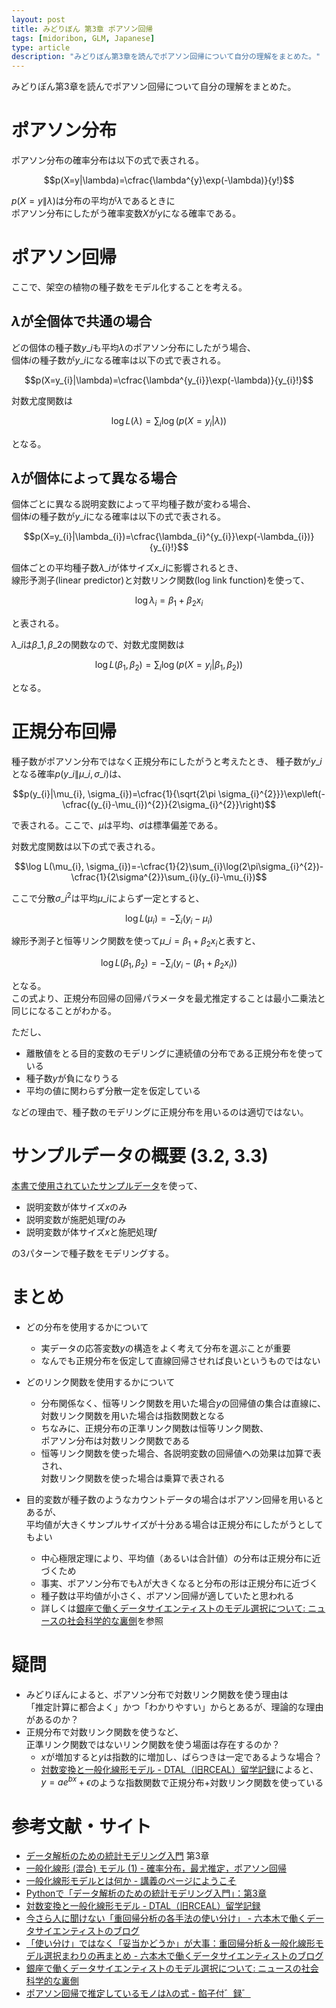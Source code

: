 ```yaml
---
layout: post
title: みどりぼん 第3章 ポアソン回帰
tags: [midoribon, GLM, Japanese]
type: article
description: "みどりぼん第3章を読んでポアソン回帰について自分の理解をまとめた。"
---
```


みどりぼん第3章を読んでポアソン回帰について自分の理解をまとめた。

<!-- more -->

# ポアソン分布

ポアソン分布の確率分布は以下の式で表される。

$$p(X=y|\lambda)=\cfrac{\lambda^{y}\exp(-\lambda)}{y!}$$

$p(X=y\|\lambda)$は分布の平均が$\lambda$であるときに  
ポアソン分布にしたがう確率変数$X$が$y$になる確率である。

# ポアソン回帰

ここで、架空の植物の種子数をモデル化することを考える。

## $\lambda$が全個体で共通の場合

どの個体の種子数$y\_{i}$も平均$\lambda$のポアソン分布にしたがう場合、  
個体$i$の種子数が$y\_{i}$になる確率は以下の式で表される。

$$p(X=y_{i}|\lambda)=\cfrac{\lambda^{y_{i}}\exp(-\lambda)}{y_{i}!}$$

対数尤度関数は

$$\log L(\lambda)=\sum_{i}\log(p(X=y_{i}|\lambda))$$

となる。


## $\lambda$が個体によって異なる場合

個体ごとに異なる説明変数によって平均種子数が変わる場合、  
個体$i$の種子数が$y\_{i}$になる確率は以下の式で表される。

$$p(X=y_{i}|\lambda_{i})=\cfrac{\lambda_{i}^{y_{i}}\exp(-\lambda_{i})}{y_{i}!}$$

個体ごとの平均種子数$\lambda\_{i}$が体サイズ$x\_{i}$に影響されるとき、  
線形予測子(linear predictor)と対数リンク関数(log link function)を使って、  

$$\log \lambda_{i} = \beta_{1}+\beta_{2}x_{i}$$

と表される。  

$\lambda\_{i}$は$\beta\_{1}, \beta\_{2}$の関数なので、対数尤度関数は

$$\log L(\beta_{1},\beta_{2})=\sum_{i}\log(p(X=y_{i}|\beta_{1},\beta_{2}))$$

となる。

# 正規分布回帰

種子数がポアソン分布ではなく正規分布にしたがうと考えたとき、
種子数が$y\_{i}$となる確率$p(y\_{i}\|\mu\_{i}, \sigma\_{i})$は、

$$p(y_{i}|\mu_{i}, \sigma_{i})=\cfrac{1}{\sqrt{2\pi \sigma_{i}^{2}}}\exp\left(-\cfrac{(y_{i}-\mu_{i})^{2}}{2\sigma_{i}^{2}}\right)$$

で表される。ここで、$\mu$は平均、$\sigma$は標準偏差である。  

対数尤度関数は以下の式で表される。

$$\log L(\mu_{i}, \sigma_{i})=-\cfrac{1}{2}\sum_{i}\log(2\pi\sigma_{i}^{2})-\cfrac{1}{2\sigma^{2}}\sum_{i}(y_{i}-\mu_{i})$$

ここで分散$\sigma\_{i}^{2}$は平均$\mu\_{i}$によらず一定とすると、

$$\log L(\mu_{i})=-\sum_{i}(y_{i}-\mu_{i})$$

線形予測子と恒等リンク関数を使って$\mu\_{i}=\beta_{1}+\beta_{2}x_{i}$と表すと、

$$\log L(\beta_{1},\beta_{2})=-\sum_{i}(y_{i}-(\beta_{1}+\beta_{2}x_{i}))$$

となる。  
この式より、正規分布回帰の回帰パラメータを最尤推定することは最小二乗法と同じになることがわかる。

ただし、

* 離散値をとる目的変数のモデリングに連続値の分布である正規分布を使っている
* 種子数$y$が負になりうる
* 平均の値に関わらず分散一定を仮定している

などの理由で、種子数のモデリングに正規分布を用いるのは適切ではない。


# サンプルデータの概要 (3.2, 3.3)

[本書で使用されていたサンプルデータ](http://hosho.ees.hokudai.ac.jp/~kubo/stat/iwanamibook/fig/poisson/data3a.csv)を使って、  

* 説明変数が体サイズ$x$のみ
* 説明変数が施肥処理$f$のみ
* 説明変数が体サイズ$x$と施肥処理$f$

の3パターンで種子数をモデリングする。

<script src="https://gist.github.com/ysk24ok/436f5ce58560919530ca5608a93110d6.js"></script>

# まとめ

* どの分布を使用するかについて
  - 実データの応答変数$y$の構造をよく考えて分布を選ぶことが重要
  - なんでも正規分布を仮定して直線回帰させれば良いというものではない

* どのリンク関数を使用するかについて
  - 分布関係なく、恒等リンク関数を用いた場合$y$の回帰値の集合は直線に、  
    対数リンク関数を用いた場合は指数関数となる
  - ちなみに、正規分布の正準リンク関数は恒等リンク関数、  
    ポアソン分布は対数リンク関数である
  - 恒等リンク関数を使った場合、各説明変数の回帰値への効果は加算で表され、  
    対数リンク関数を使った場合は乗算で表される

* 目的変数が種子数のようなカウントデータの場合はポアソン回帰を用いるとあるが、  
  平均値が大きくサンプルサイズが十分ある場合は正規分布にしたがうとしてもよい
  - 中心極限定理により、平均値（あるいは合計値）の分布は正規分布に近づくため
  - 事実、ポアソン分布でも$\lambda$が大きくなると分布の形は正規分布に近づく
  - 種子数は平均値が小さく、ポアソン回帰が適していたと思われる
  - 詳しくは[銀座で働くデータサイエンティストのモデル選択について: ニュースの社会科学的な裏側](http://www.anlyznews.com/2013/09/blog-post_2173.html)を参照

# 疑問

* みどりぼんによると、ポアソン分布で対数リンク関数を使う理由は  
  「推定計算に都合よく」かつ「わかりやすい」からとあるが、理論的な理由があるのか？
* 正規分布で対数リンク関数を使うなど、  
  正準リンク関数ではないリンク関数を使う場面は存在するのか？
    - $x$が増加すると$y$は指数的に増加し、ばらつきは一定であるような場合？
    - [対数変換と一般化線形モデル - DTAL（旧RCEAL）留学記録](http://d.hatena.ne.jp/mrkm-a/20140513/p1)によると、  
      $y=a e^{bx}+\epsilon$のような指数関数で正規分布+対数リンク関数を使っている


# 参考文献・サイト

* [データ解析のための統計モデリング入門](http://hosho.ees.hokudai.ac.jp/~kubo/ce/IwanamiBook.html) 第3章
* [一般化線形 (混合) モデル (1) - 確率分布，最尤推定，ポアソン回帰](http://hosho.ees.hokudai.ac.jp/~kubo/stat/2013/ou1/kubostat2013ou1.pdf)
* [一般化線形モデルとは何か - 講義のページにようこそ](http://d.hatena.ne.jp/tomsekiguchi/20140209/1391944929)
* [Pythonで「データ解析のための統計モデリング入門」：第3章](http://imaimamu.com/archives/1928)
* [対数変換と一般化線形モデル - DTAL（旧RCEAL）留学記録](http://d.hatena.ne.jp/mrkm-a/20140513/p1)
* [今さら人に聞けない「重回帰分析の各手法の使い分け」 - 六本木で働くデータサイエンティストのブログ](http://tjo.hatenablog.com/entry/2013/09/18/235052)
* [「使い分け」ではなく「妥当かどうか」が大事：重回帰分析＆一般化線形モデル選択まわりの再まとめ - 六本木で働くデータサイエンティストのブログ](http://tjo.hatenablog.com/entry/2013/09/23/232814)
* [銀座で働くデータサイエンティストのモデル選択について: ニュースの社会科学的な裏側](http://www.anlyznews.com/2013/09/blog-post_2173.html)
* [ポアソン回帰で推定しているモノはλの式 -  餡子付゛録゛](http://uncorrelated.hatenablog.com/entry/20130919/1379599682)
